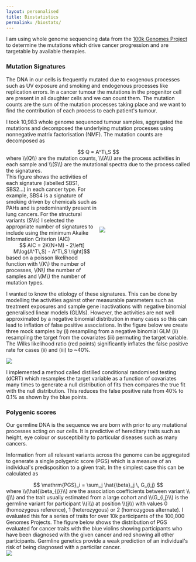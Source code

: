 ```yaml
---
layout: personalised
title: Biostatistics
permalink: /biostats/
---
```


I am using whole genome sequencing data from the [100k Genomes Project](https://www.genomicsengland.co.uk/initiatives/100000-genomes-project) to determine the mutations which drive cancer progression and are targetable by available therapies.


### Mutation Signatures

The DNA in our cells is frequently mutated due to exogenous processes such as UV exposure and smoking and endogenous processes like replication errors. In a cancer tumour the mutations in the progenitor cell are present in all daughter cells and we can count them. The mutation counts are the sum of the mutation processes taking place and we want to find the contribution of each process to each patient's tumour. 

I took 10,983 whole genome sequenced tumour samples, aggregated the mutations and decomposed the underlying mutation processes using nonnegative matrix factorisation (NMF). The mutation counts are decomposed as
<center>
$$ Q = A^T\,S $$
</center>
where \\(Q\\) are the mutation counts, \\(A\\) are the process activities in each sample and \\(S\\) are the mutational spectra due to the process called the signatures.

<html>
  <style>
   .imagecontainer {
     display: grid;
     align-items: center;
     grid-template-columns: 1fr 1fr;
     column-gap: 5px;
    }
    img {
      max-width: 100%;
      max-height:100%;
    }
  </style>
  <body>
    <div class="imagecontainer">
      <div class="text">
        This figure shows the activities of each signature (labelled SBS1, SBS2...) in each cancer type. For example, SBS4 is a signature of smoking driven by chemicals such as PAHs and is predominantly present in lung cancers. For the structural variants (SVs) I selected the appropriate number of signatures to include using the minimum Akaike Information Criterion (AIC)
        <center>
        $$ AIC = 2K(N+M) - 2\left[ M\log(A^T\,S) - A^T\,S \right]$$
        </center>
        based on a poisson likelihood function with \(K\) the number of processes, \(N\) the number of samples and \(M\) the number of mutation types.
      </div>
      <div class="image">
        <!-- <img src="content/sf_healpix_dr3sfprob.png" alt="EDR3_SF"> -->
        <img src="{{site.baseurl}}/content/signature_sizes_alltypes_vertical.png">
      </div>
    </div>
  </body>
</html>

I wanted to know the etiology of these signatures. This can be done by modelling the activities against other measurable parameters such as treatment exposures and sample gene inactivations with negative binomial generalised linear models (GLMs). However, the activities are not well approximated by a negative binomial distribution in many cases so this can lead to inflation of false positive associations. In the figure below we create three mock samples by (i) resampling from a negative binomial GLM (ii) resampling the target from the covariates (iii) permuting the target variable. The Wilks likelihood ratio (red points) significantly inflates the false positive rate for cases (ii) and (iii) to ~40%. 

<html>
  <style>
   .imagecontainer {
     display: grid;
     align-items: center;
     grid-template-columns: 1fr 1fr;
     column-gap: 5px;
    }
    img {
      max-width: 100%;
      max-height:100%;
    }
  </style>
  <body>
      <div class="image">
        <!-- <img src="content/sf_healpix_dr3sfprob.png" alt="EDR3_SF"> -->
        <img src="{{site.baseurl}}/content/mock_gene_qqplots_x3.png">
      </div>
  </body>
</html>

I implemented a method called distilled conditional randomised testing (dCRT) which resamples the target variable as a function of covariates many times to generate a null distribution of fits then compares the true fit with the null distribution. This reduces the false positive rate from 40% to 0.1% as shown by the blue points.


### Polygenic scores

Our germline DNA is the sequence we are born with prior to any mutational processes acting on our cells. It is predictive of hereditary traits such as height, eye colour or susceptibility to particular diseases such as many cancers. 

Information from all relevant variants across the genome can be aggregated to generate a single polygenic score (PGS) which is a measure of an individual's predisposition to a given trait. In the simplest case this can be calculated as
<center>
$$ \mathrm{PGS}_i = \sum_j \hat{\beta}_j \, G_{i,j} $$
</center>
where \\(\hat{\beta_{j}}\\) are the association coefficients between variant \\(j\\) and the trait usually estimated from a large cohort and \\(G_{i,j}\\) is the germline variant for participant \\(i\\) at position \\(j\\) with values 0 (homozygous reference), 1 (heterozygous) or 2 (homozygous alternate). I evaluated this for a series of traits for over 10k participants of the 100,000 Genomes Projects. The figure below shows the distribution of PGS evaluated for cancer traits with the blue violins showing participants who have been diagnosed with the given cancer and red showing all other participants. Germline genetics provide a weak prediction of an individual's risk of being diagnosed with a particilar cancer.

<html>
  <style>
    img {
      max-width: 100%;
      max-height:100%;
    }
  </style>
  <body>
      <div class="image">
        <!-- <img src="content/sf_healpix_dr3sfprob.png" alt="EDR3_SF"> -->
        <img src="{{site.baseurl}}/content/cancer_prs_violins.png">
      </div>
  </body>
</html>